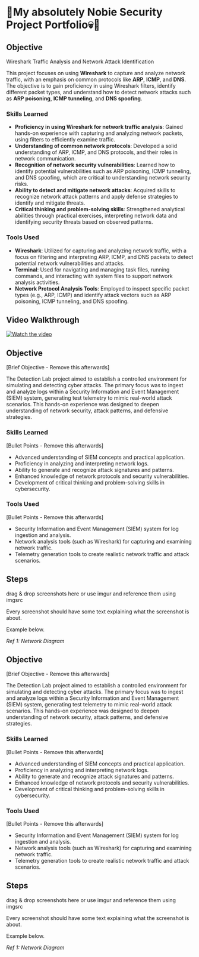 # 🎩My absolutely Nobie Security Project Portfolio💀🎩

## Objective
Wireshark Traffic Analysis and Network Attack Identification

This project focuses on using **Wireshark** to capture and analyze network traffic, with an emphasis on common protocols like **ARP**, **ICMP**, and **DNS**. The objective is to gain proficiency in using Wireshark filters, identify different packet types, and understand how to detect network attacks such as **ARP poisoning**, **ICMP tunneling**, and **DNS spoofing**.

### Skills Learned

- **Proficiency in using Wireshark for network traffic analysis**: Gained hands-on experience with capturing and analyzing network packets, using filters to efficiently examine traffic.
- **Understanding of common network protocols**: Developed a solid understanding of ARP, ICMP, and DNS protocols, and their roles in network communication.
- **Recognition of network security vulnerabilities**: Learned how to identify potential vulnerabilities such as ARP poisoning, ICMP tunneling, and DNS spoofing, which are critical to understanding network security risks.
- **Ability to detect and mitigate network attacks**: Acquired skills to recognize network attack patterns and apply defense strategies to identify and mitigate threats.
- **Critical thinking and problem-solving skills**: Strengthened analytical abilities through practical exercises, interpreting network data and identifying security threats based on observed patterns.

### Tools Used

- **Wireshark**: Utilized for capturing and analyzing network traffic, with a focus on filtering and interpreting ARP, ICMP, and DNS packets to detect potential network vulnerabilities and attacks.
- **Terminal**: Used for navigating and managing task files, running commands, and interacting with system files to support network analysis activities.
- **Network Protocol Analysis Tools**: Employed to inspect specific packet types (e.g., ARP, ICMP) and identify attack vectors such as ARP poisoning, ICMP tunneling, and DNS spoofing.

## Video Walkthrough

[![Watch the video](https://img.youtube.com/vi/vqfXEbwMKJ4/maxresdefault.jpg)](https://www.youtube.com/watch?v=vqfXEbwMKJ4&t=70s)






























## Objective
[Brief Objective - Remove this afterwards]

The Detection Lab project aimed to establish a controlled environment for simulating and detecting cyber attacks. The primary focus was to ingest and analyze logs within a Security Information and Event Management (SIEM) system, generating test telemetry to mimic real-world attack scenarios. This hands-on experience was designed to deepen understanding of network security, attack patterns, and defensive strategies.

### Skills Learned
[Bullet Points - Remove this afterwards]

- Advanced understanding of SIEM concepts and practical application.
- Proficiency in analyzing and interpreting network logs.
- Ability to generate and recognize attack signatures and patterns.
- Enhanced knowledge of network protocols and security vulnerabilities.
- Development of critical thinking and problem-solving skills in cybersecurity.

### Tools Used
[Bullet Points - Remove this afterwards]

- Security Information and Event Management (SIEM) system for log ingestion and analysis.
- Network analysis tools (such as Wireshark) for capturing and examining network traffic.
- Telemetry generation tools to create realistic network traffic and attack scenarios.

## Steps
drag & drop screenshots here or use imgur and reference them using imgsrc

Every screenshot should have some text explaining what the screenshot is about.

Example below.

*Ref 1: Network Diagram*















## Objective
[Brief Objective - Remove this afterwards]

The Detection Lab project aimed to establish a controlled environment for simulating and detecting cyber attacks. The primary focus was to ingest and analyze logs within a Security Information and Event Management (SIEM) system, generating test telemetry to mimic real-world attack scenarios. This hands-on experience was designed to deepen understanding of network security, attack patterns, and defensive strategies.

### Skills Learned
[Bullet Points - Remove this afterwards]

- Advanced understanding of SIEM concepts and practical application.
- Proficiency in analyzing and interpreting network logs.
- Ability to generate and recognize attack signatures and patterns.
- Enhanced knowledge of network protocols and security vulnerabilities.
- Development of critical thinking and problem-solving skills in cybersecurity.

### Tools Used
[Bullet Points - Remove this afterwards]

- Security Information and Event Management (SIEM) system for log ingestion and analysis.
- Network analysis tools (such as Wireshark) for capturing and examining network traffic.
- Telemetry generation tools to create realistic network traffic and attack scenarios.

## Steps
drag & drop screenshots here or use imgur and reference them using imgsrc

Every screenshot should have some text explaining what the screenshot is about.

Example below.

*Ref 1: Network Diagram*
